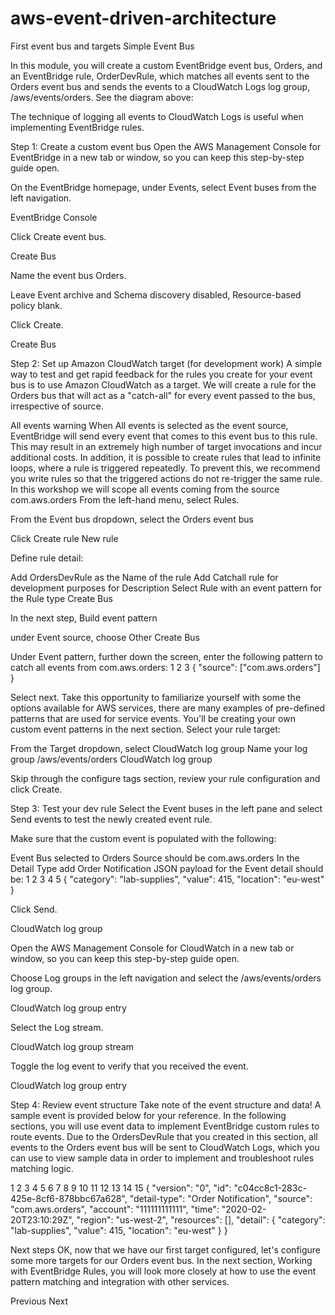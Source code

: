 # aws-event-driven-architecture

First event bus and targets
Simple Event Bus

In this module, you will create a custom EventBridge event bus, Orders, and an EventBridge rule, OrderDevRule, which matches all events sent to the Orders event bus and sends the events to a CloudWatch Logs log group, /aws/events/orders. See the diagram above:

The technique of logging all events to CloudWatch Logs is useful when implementing EventBridge rules.

Step 1: Create a custom event bus
Open the AWS Management Console for EventBridge  in a new tab or window, so you can keep this step-by-step guide open.

On the EventBridge homepage, under Events, select Event buses from the left navigation.

EventBridge Console

Click Create event bus.

Create Bus

Name the event bus Orders.

Leave Event archive and Schema discovery disabled, Resource-based policy blank.

Click Create.

Create Bus

Step 2: Set up Amazon CloudWatch target (for development work)
A simple way to test and get rapid feedback for the rules you create for your event bus is to use Amazon CloudWatch as a target. We will create a rule for the Orders bus that will act as a "catch-all" for every event passed to the bus, irrespective of source.

All events warning
When All events is selected as the event source, EventBridge will send every event that comes to this event bus to this rule. This may result in an extremely high number of target invocations and incur additional costs. In addition, it is possible to create rules that lead to infinite loops, where a rule is triggered repeatedly. To prevent this, we recommend you write rules so that the triggered actions do not re-trigger the same rule. In this workshop we will scope all events coming from the source com.aws.orders
From the left-hand menu, select Rules.

From the Event bus dropdown, select the Orders event bus

Click Create rule New rule

Define rule detail:

Add OrdersDevRule as the Name of the rule
Add Catchall rule for development purposes for Description
Select Rule with an event pattern for the Rule type
Create Bus

In the next step, Build event pattern

under Event source, choose Other
Create Bus

Under Event pattern, further down the screen, enter the following pattern to catch all events from com.aws.orders:
1
2
3
{
   "source": ["com.aws.orders"]
}

Select next.
Take this opportunity to familiarize yourself with some the options available for AWS services, there are many examples of pre-defined patterns that are used for service events. You'll be creating your own custom event patterns in the next section.
Select your rule target:

From the Target dropdown, select CloudWatch log group
Name your log group /aws/events/orders
CloudWatch log group

Skip through the configure tags section, review your rule configuration and click Create.

Step 3: Test your dev rule
Select the Event buses in the left pane and select Send events to test the newly created event rule.

Make sure that the custom event is populated with the following:

Event Bus selected to Orders
Source should be com.aws.orders
In the Detail Type add Order Notification
JSON payload for the Event detail should be:
1
2
3
4
5
{
   "category": "lab-supplies",
   "value": 415,
   "location": "eu-west"
}

Click Send.

CloudWatch log group

Open the AWS Management Console for CloudWatch  in a new tab or window, so you can keep this step-by-step guide open.

Choose Log groups in the left navigation and select the /aws/events/orders log group.

CloudWatch log group entry

Select the Log stream.

CloudWatch log group stream

Toggle the log event to verify that you received the event.

CloudWatch log group entry

Step 4: Review event structure
Take note of the event structure and data! A sample event is provided below for your reference.
In the following sections, you will use event data to implement EventBridge custom rules to route events. Due to the OrdersDevRule that you created in this section, all events to the Orders event bus will be sent to CloudWatch Logs, which you can use to view sample data in order to implement and troubleshoot rules matching logic.

1
2
3
4
5
6
7
8
9
10
11
12
13
14
15
{
    "version": "0",
    "id": "c04cc8c1-283c-425e-8cf6-878bbc67a628",
    "detail-type": "Order Notification",
    "source": "com.aws.orders",
    "account": "111111111111",
    "time": "2020-02-20T23:10:29Z",
    "region": "us-west-2",
    "resources": [],
    "detail": {
        "category": "lab-supplies",
        "value": 415,
        "location": "eu-west"
    }
}

Next steps
OK, now that we have our first target configured, let's configure some more targets for our Orders event bus. In the next section, Working with EventBridge Rules, you will look more closely at how to use the event pattern matching and integration with other services.

Previous
Next
